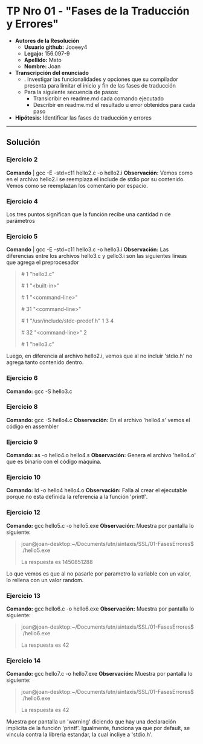 # TP Nro 01 - "Fases de la Traducción y Errores"

- **Autores de la Resolución**
    - **Usuario github:** Jooeey4
    - **Legajo:** 156.097-9
    - **Apellido:** Mato
    - **Nombre:** Joan
- **Transcripción del enunciado** 
    - . Investigar las funcionalidades y opciones que su compilador presenta para limitar el inicio y fin de las fases de traducción
    - Para la siguiente secuencia de pasos:
        - Transicribir en readme.md cada comando ejecutado
        - Describir en readme.md el resultado u error obtenidos para cada paso
- **Hipótesis:** Identificar las fases de traducción y errores

---

## Solución

### Ejercicio 2

**Comando** | gcc -E -std=c11 hello2.c -o hello2.i
**Observación:** Vemos como en el archivo hello2.i se reemplaza el include de stdio por su contenido. Vemos como se reemplazan los comentario por espacio.

### Ejercicio 4 

Los tres puntos significan que la función recibe una cantidad n de parámetros

### Ejercicio 5 

**Comando** | gcc -E -std=c11 hello3.c -o hello3.i
**Observación:** Las diferencias entre los archivos hello3.c y gello3.i son las siguientes lineas que agrega el preprocesador

> \# 1 "hello3.c"
> 
> \# 1 \"\<built-in>"
> 
> \# 1 \"\<command-line>"
> 
> \# 31 \"\<command-line>"
> 
> \# 1 "/usr/include/stdc-predef.h" 1 3 4
> 
> \# 32 \"\<command-line>" 2
> 
> \# 1 "hello3.c"
> 

Luego, en diferencia al archivo hello2.i, vemos que al no incluir 'stdio.h' no agrega tanto contenido dentro.

### Ejercicio 6

**Comando:** gcc -S hello3.c

### Ejercicio 8

**Comando:** gcc -S hello4.c
**Observación:** En el archivo 'hello4.s' vemos el código en assembler

### Ejercicio 9

**Comando:** as -o hello4.o hello4.s 
**Observación:** Genera el archivo 'hello4.o' que es binario con el código máquina.

### Ejercicio 10

**Comando:** ld -o hello4 hello4.o
**Observación:** Falla al crear el ejecutable porque no esta definida la referencia a la función 'printf'.

### Ejercicio 12

**Comando:** gcc hello5.c -o hello5.exe
**Observación:** Muestra por pantalla lo siguiente:

> joan@joan-desktop:~/Documents/utn/sintaxis/SSL/01-FasesErrores$ ./hello5.exe 
>
> La respuesta es 1450851288

Lo que vemos es que al no pasarle por parametro la variable con un valor, lo rellena con un valor random.

### Ejercicio 13

**Comando:** gcc hello6.c -o hello6.exe
**Observación:** Muestra por pantalla lo siguiente:

> joan@joan-desktop:~/Documents/utn/sintaxis/SSL/01-FasesErrores$ ./hello6.exe 
>
> La respuesta es 42

### Ejercicio 14

**Comando:** gcc hello7.c -o hello7.exe
**Observación:** Muestra por pantalla lo siguiente:

> joan@joan-desktop:~/Documents/utn/sintaxis/SSL/01-FasesErrores$ ./hello6.exe 
>
> La respuesta es 42

Muestra por pantalla un 'warning' diciendo que hay una declaración implicita de la función 'printf'. Igualmente, funciona ya que por default, se vincula contra la libreria estandar, la cual incliye a 'stdio.h'.